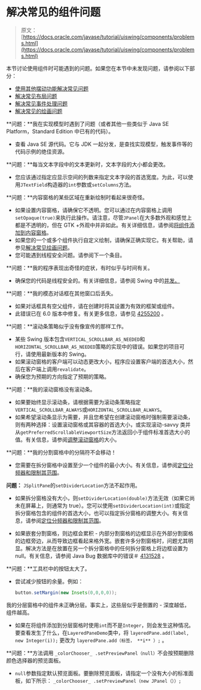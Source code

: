 # 解决常见的组件问题

> 原文： [https://docs.oracle.com/javase/tutorial/uiswing/components/problems.html](https://docs.oracle.com/javase/tutorial/uiswing/components/problems.html)

本节讨论使用组件时可能遇到的问题。如果您在本节中未发现问题，请参阅以下部分：

*   [使用其他摆动功能解决常见问题](../misc/problems.html)
*   [解决常见布局问题](../layout/problems.html)
*   [解决常见事件处理问题](../events/problems.html)
*   [解决常见的绘画问题](../painting/problems.html)

**问题：**我在实现模型时遇到了问题（或者其他一些类似于 Java SE Platform，Standard Edition 中已有的代码）。

*   查看 Java SE 源代码。它与 JDK 一起分发，是查找实现模型，触发事件等的代码示例的绝佳资源。

**问题：**每当文本字段中的文本更新时，文本字段的大小都会更改。

*   您应该通过指定应显示空间的列数来指定文本字段的首选宽度。为此，可以使用`JTextField`构造器的`int`参数或`setColumns`方法。

**问题：**内容窗格的某些区域在重新绘制时看起来很奇怪。

*   如果设置内容窗格，请确保它不透明。您可以通过在内容窗格上调用`setOpaque(true)`来执行此操作。请注意，尽管`JPanel`在大多数外观和感觉上都是不透明的，但在 GTK +外观中并非如此。有关详细信息，请参阅[将组件添加到内容窗格](toplevel.html#contentpane)。
*   如果您的一个或多个组件执行自定义绘制，请确保正确实现它。有关帮助，请参见[解决常见绘画问题](../painting/problems.html)。
*   您可能遇到线程安全问题。请参阅下一个条目。

**问题：**我的程序表现出奇怪的症状，有时似乎与时间有关。

*   确保您的代码是线程安全的。有关详细信息，请参阅 Swing 中的[并发。](../concurrency/index.html)

**问题：**我的模态对话框在其他窗口后丢失。

*   如果对话框具有空父组件，请在创建时将其设置为有效的框架或组件。
*   此错误已在 6.0 版本中修复。有关更多信息，请参见 [4255200](http://bugs.java.com/bugdatabase/view_bug.do?bug_id=4255200) 。

**问题：**滚动条策略似乎没有像宣传的那样工作。

*   某些 Swing 版本包含`VERTICAL_SCROLLBAR_AS_NEEDED`和`HORIZONTAL_SCROLLBAR_AS_NEEDED`策略的实现中的错误。如果您的项目可行，请使用最新版本的 Swing。
*   如果滚动窗格的客户端可以动态更改大小，程序应设置客户端的首选大小，然后在客户端上调用`revalidate`。
*   确保您为预期的方向指定了预期的策略。

**问题：**我的滚动窗格没有滚动条。

*   如果要始终显示滚动条，请根据需要为滚动条策略指定`VERTICAL_SCROLLBAR_ALWAYS`或`HORIZONTAL_SCROLLBAR_ALWAYS`。
*   如果希望滚动条显示为需要，并且您希望在创建滚动窗格时强制需要滚动条，则有两种选择：设置滚动窗格或其容器的首选大小，或实现滚动-savvy 类并从`getPreferredScrollableViewportSize`方法返回小于组件标准首选大小的值。有关信息，请参阅[调整滚动窗格](scrollpane.html#sizing)的大小。

**问题：**我的分割窗格中的分隔符不会移动！

*   您需要在拆分窗格中设置至少一个组件的最小大小。有关信息，请参阅[定位分频器和限制其范围](splitpane.html#divider)。

**问题：** `JSplitPane`的`setDividerLocation`方法不起作用。

*   如果拆分窗格没有大小，则`setDividerLocation(double)`方法无效（如果它尚未在屏幕上，则通常为 true）。您可以使用`setDividerLocation(int)`或指定拆分窗格包含的组件的首选大小，也可以指定拆分窗格的调整大小。有关信息，请参阅[定位分频器和限制其范围](splitpane.html#divider)。

*   如果嵌套分割窗格，则边框会累积 - 内部分割窗格的边框显示在外部分割窗格的边框旁边，从而导致边框看起来格外宽。嵌套许多分割窗格时，问题尤其明显。解决方法是在放置在另一个拆分窗格中的任何拆分窗格上将边框设置为 null。有关信息，请参阅 Java Bug 数据库中的错误＃ [4131528](http://bugs.java.com/bugdatabase/view_bug.do?bug_id=4131528) 。

**问题：**工具栏中的按钮太大了。

*   尝试减少按钮的余量。例如：

    ```java
    button.setMargin(new Insets(0,0,0,0));

    ```

 我的分层窗格中的组件未正确分层。事实上，这些层似乎是倒置的 - 深度越低，组件越高。

*   如果在将组件添加到分层窗格时使用`int`而不是`Integer`，则会发生这种情况。要查看发生了什么，在`LayeredPaneDemo`类中，将
    `layeredPane.add(label, new Integer(i));`
    更改为
    `layeredPane.add（标签， **i** ）;` 。

**问题：**方法调用 `_colorChooser_ .setPreviewPanel（null）`不会按预期删除颜色选择器的预览面板。

*   `null`参数指定默认预览面板。要删除预览面板，请指定一个没有大小的标准面板，如下所示： `_colorChooser_ .setPreviewPanel（new JPanel（））;`